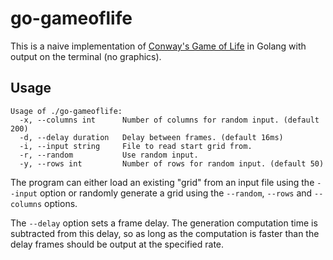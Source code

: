# go-gameoflife

This is a naive implementation of [Conway's Game of Life]() in Golang with output on the terminal (no graphics).

## Usage

```
Usage of ./go-gameoflife:
  -x, --columns int      Number of columns for random input. (default 200)
  -d, --delay duration   Delay between frames. (default 16ms)
  -i, --input string     File to read start grid from.
  -r, --random           Use random input.
  -y, --rows int         Number of rows for random input. (default 50)
```

The program can either load an existing "grid" from an input file using the `--input` option or randomly generate a grid using the `--random`, `--rows` and `--columns` options.

The `--delay` option sets a frame delay. The generation computation time is subtracted from this delay, so as long as the computation is faster than the delay frames should be output at the specified rate.
